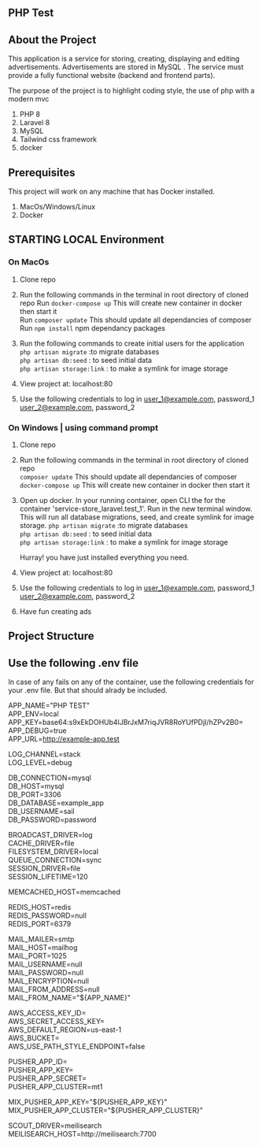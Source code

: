 ## PHP Test

## About the Project

This application is a service for storing, creating, displaying and editing advertisements. Advertisements are stored in MySQL . The service must provide a fully functional website (backend and frontend parts).

The purpose of the project is to highlight coding style, the use of php with a modern mvc

1. PHP 8
2. Laravel 8
3. MySQL
4. Tailwind css framework
5. docker

## Prerequisites

This project will work on any machine that has Docker installed.

1. MacOs/Windows/Linux
2. Docker

## STARTING LOCAL Environment

### On MacOs

1. Clone repo
2. Run the following commands in the terminal in root directory of cloned repo
   Run `docker-compose up` This will create new container in docker then start it  
   Run `composer update` This should update all dependancies of composer  
   Run `npm install` npm dependancy packages

3. Run the following commands to create initial users for the application
   `php artisan migrate` :to migrate databases  
   `php artisan db:seed` : to seed initial data  
   `php artisan storage:link` : to make a symlink for image storage

4. View project at: localhost:80

5. Use the following credentials to log in
   user_1@example.com, password_1
   user_2@example.com, password_2

### On Windows | using command prompt

1. Clone repo
2. Run the following commands in the terminal in root directory of cloned repo  
   `composer update` This should update all dependancies of composer  
   `docker-compose up` This will create new container in docker then start it  
  

3. Open up docker. In your running container, open CLI the for the container 'service-store_laravel.test_1'.
 Run in the new terminal window. This will run all database migrations, seed, and create symlink for image storage.
   `php artisan migrate` :to migrate databases  
   `php artisan db:seed` : to seed initial data  
   `php artisan storage:link` : to make a symlink for image storage

   Hurray! you have just installed everything you need.

4. View project at: localhost:80

5. Use the following credentials to log in
   user_1@example.com, password_1
   user_2@example.com, password_2

6. Have fun creating ads

## Project Structure

## Use the following .env file

In case of any fails on any of the container, use the following credentials for your .env file. But that should alrady be included.

APP_NAME="PHP TEST"  
APP_ENV=local  
APP_KEY=base64:s9xEkDOHUb4lJBrJxM7riqJVR8RoYUfPDjI/hZPv2B0=  
APP_DEBUG=true  
APP_URL=http://example-app.test

LOG_CHANNEL=stack  
LOG_LEVEL=debug

DB_CONNECTION=mysql  
DB_HOST=mysql  
DB_PORT=3306  
DB_DATABASE=example_app  
DB_USERNAME=sail  
DB_PASSWORD=password

BROADCAST_DRIVER=log  
CACHE_DRIVER=file  
FILESYSTEM_DRIVER=local  
QUEUE_CONNECTION=sync  
SESSION_DRIVER=file  
SESSION_LIFETIME=120

MEMCACHED_HOST=memcached

REDIS_HOST=redis  
REDIS_PASSWORD=null  
REDIS_PORT=6379

MAIL_MAILER=smtp  
MAIL_HOST=mailhog  
MAIL_PORT=1025  
MAIL_USERNAME=null  
MAIL_PASSWORD=null  
MAIL_ENCRYPTION=null  
MAIL_FROM_ADDRESS=null  
MAIL_FROM_NAME="${APP_NAME}"

AWS_ACCESS_KEY_ID=  
AWS_SECRET_ACCESS_KEY=  
AWS_DEFAULT_REGION=us-east-1  
AWS_BUCKET=  
AWS_USE_PATH_STYLE_ENDPOINT=false

PUSHER_APP_ID=  
PUSHER_APP_KEY=  
PUSHER_APP_SECRET=  
PUSHER_APP_CLUSTER=mt1

MIX_PUSHER_APP_KEY="${PUSHER_APP_KEY}"  
MIX_PUSHER_APP_CLUSTER="${PUSHER_APP_CLUSTER}"

SCOUT_DRIVER=meilisearch  
MEILISEARCH_HOST=http://meilisearch:7700
